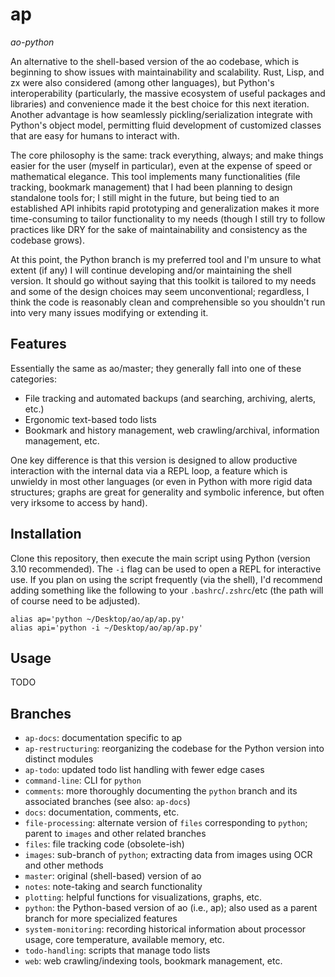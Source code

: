 # ap

*ao-python*

An alternative to the shell-based version of the ao codebase, which is
beginning to show issues with maintainability and scalability. Rust, Lisp, and
zx were also considered (among other languages), but Python's interoperability
(particularly, the massive ecosystem of useful packages and libraries) and
convenience made it the best choice for this next iteration. Another advantage
is how seamlessly pickling/serialization integrate with Python's object model,
permitting fluid development of customized classes that are easy for humans to
interact with.

The core philosophy is the same: track everything, always; and make things
easier for the user (myself in particular), even at the expense of speed or
mathematical elegance. This tool implements many functionalities (file
tracking, bookmark management) that I had been planning to design standalone
tools for; I still might in the future, but being tied to an established API
inhibits rapid prototyping and generalization makes it more time-consuming to
tailor functionality to my needs (though I still try to follow practices like
DRY for the sake of maintainability and consistency as the codebase grows).

At this point, the Python branch is my preferred tool and I'm unsure to what
extent (if any) I will continue developing and/or maintaining the shell
version. It should go without saying that this toolkit is tailored to my needs
and some of the design choices may seem unconventional; regardless, I think the
code is reasonably clean and comprehensible so you shouldn't run into very many
issues modifying or extending it.

## Features

Essentially the same as ao/master; they generally fall into one of these
categories:

- File tracking and automated backups (and searching, archiving, alerts, etc.)
- Ergonomic text-based todo lists
- Bookmark and history management, web crawling/archival, information management, etc.

One key difference is that this version is designed to allow productive
interaction with the internal data via a REPL loop, a feature which is unwieldy
in most other languages (or even in Python with more rigid data structures;
graphs are great for generality and symbolic inference, but often very irksome
to access by hand).

## Installation

Clone this repository, then execute the main script using Python (version 3.10
recommended). The `-i` flag can be used to open a REPL for interactive use. If
you plan on using the script frequently (via the shell), I'd recommend adding
something like the following to your `.bashrc`/`.zshrc`/etc (the path will of
course need to be adjusted).

```
alias ap='python ~/Desktop/ao/ap/ap.py'
alias api='python -i ~/Desktop/ao/ap/ap.py'
```

## Usage

TODO

## Branches

- `ap-docs`: documentation specific to ap
- `ap-restructuring`: reorganizing the codebase for the Python version into distinct modules
- `ap-todo`: updated todo list handling with fewer edge cases
- `command-line`: CLI for `python`
- `comments`: more thoroughly documenting the `python` branch and its associated branches (see also: `ap-docs`)
- `docs`: documentation, comments, etc.
- `file-processing`: alternate version of `files` corresponding to `python`; parent to `images` and other related branches
- `files`: file tracking code (obsolete-ish)
- `images`: sub-branch of `python`; extracting data from images using OCR and other methods
- `master`: original (shell-based) version of ao
- `notes`: note-taking and search functionality
- `plotting`: helpful functions for visualizations, graphs, etc.
- `python`: the Python-based version of ao (i.e., ap); also used as a parent branch for more specialized features
- `system-monitoring`: recording historical information about processor usage, core temperature, available memory, etc.
- `todo-handling`: scripts that manage todo lists
- `web`: web crawling/indexing tools, bookmark management, etc.
